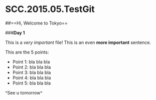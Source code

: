 # SCC.2015.05.TestGit

##==Hi, Welcome to Tokyo==

###**Day 1**

This is a *very important* file!
This is an even **more important** sentence.

This are the 5 points:

- Point 1: bla bla bla
- Point 2: bla bla bla
- Point 3: bla bla bla
- Point 4: bla bla bla
- Point 5: bla bla bla
 
^See u tomorrow^
